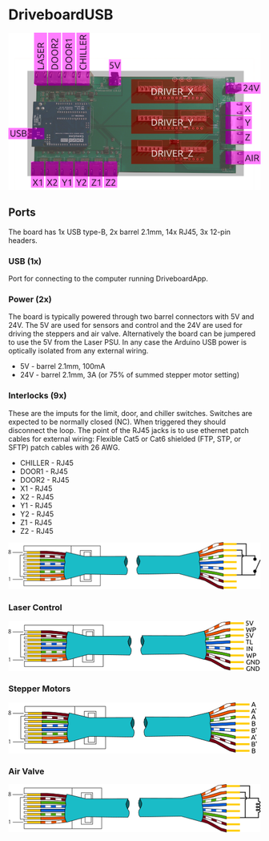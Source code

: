 
DriveboardUSB
=============

![DriveboardUSB Ports](img/DriveboardUSB_ports.png)

Ports
-----

The board has 1x USB type-B, 2x barrel 2.1mm, 14x RJ45, 3x 12-pin headers.

### USB (1x)

Port for connecting to the computer running DriveboardApp.

### Power (2x)

The board is typically powered through two barrel connectors with 5V and 24V. The 5V are used for sensors and control and the 24V are used for driving the steppers and air valve. Alternatively the board can be jumpered to use the 5V from the Laser PSU. In any case the Arduino USB power is optically isolated from any external wiring.

- 5V - barrel 2.1mm, 100mA
- 24V - barrel 2.1mm, 3A (or 75% of summed stepper motor setting)


### Interlocks (9x)

These are the imputs for the limit, door, and chiller switches. Switches are expected to be normally closed (NC). When triggered they should disconnect the loop. The point of the RJ45 jacks is to use ethernet patch cables for external wiring: Flexible Cat5 or Cat6 shielded (FTP, STP, or SFTP) patch cables with 26 AWG.

- CHILLER - RJ45
- DOOR1 - RJ45
- DOOR2 - RJ45
- X1 - RJ45
- X2 - RJ45
- Y1 - RJ45
- Y2 - RJ45
- Z1 - RJ45
- Z2 - RJ45

![cat5 wiring](img/cat5-wiring-inter.png)


### Laser Control

![cat5 wiring](img/cat5-wiring-laser.png)

### Stepper Motors

![cat5 wiring](img/cat5-wiring-stepper.png)

### Air Valve

![cat5 wiring](img/cat5-wiring-air.png)
